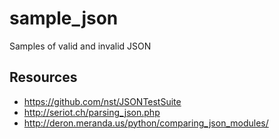 # sample_json
Samples of valid and invalid JSON

## Resources
 - https://github.com/nst/JSONTestSuite
 - http://seriot.ch/parsing_json.php
 - http://deron.meranda.us/python/comparing_json_modules/
